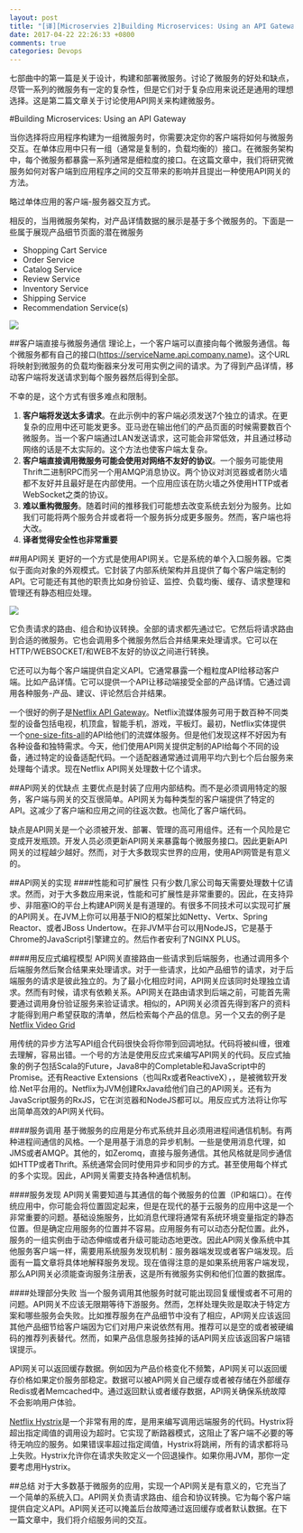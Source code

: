 ```yaml
---
layout: post
title: "[译][Microservies 2]Building Microservices: Using an API Gateway"
date: 2017-04-22 22:26:33 +0800
comments: true
categories: Devops
---
```


七部曲中的第一篇是关于设计，构建和部署微服务。讨论了微服务的好处和缺点，尽管一系列的微服务有一定的复杂性，但是它们对于复杂应用来说还是通用的理想选择。这是第二篇文章关于讨论使用API网关来构建微服务。
<!--more-->

#Building Microservices: Using an API Gateway

当你选择将应用程序构建为一组微服务时，你需要决定你的客户端将如何与微服务交互。在单体应用中只有一组（通常是复制的，负载均衡的）接口。在微服务架构中，每个微服务都暴露一系列通常是细粒度的接口。在这篇文章中，我们将研究微服务如何对客户端到应用程序之间的交互带来的影响并且提出一种使用API网关的方法。

略过单体应用的客户端-服务器交互方式。

相反的，当用微服务架构，对产品详情数据的展示是基于多个微服务的。下面是一些属于展现产品细节页面的潜在微服务

* Shopping Cart Service
* Order Service
* Catalog Service
* Review Service
* Inventory Service
* Shipping Service
* Recommendation Service(s)

![](https://cdn.wp.nginx.com/wp-content/uploads/2016/04/Richardson-microservices-part2-2_microservices-client.png)

##客户端直接与微服务通信
理论上，一个客户端可以直接向每个微服务通信。每个微服务都有自己的接口(https://serviceName.api.company.name)。这个URL将映射到微服务的负载均衡器来分发可用实例之间的请求。为了得到产品详情，移动客户端将发送请求到每个服务器然后得到全部。

不幸的是，这个方式有很多难点和限制。

1. **客户端将发送太多请求**。在此示例中的客户端必须发送7个独立的请求。在更复杂的应用中还可能发更多。亚马逊在输出他们的产品页面的时候需要数百个微服务。当一个客户端通过LAN发送请求，这可能会非常低效，并且通过移动网络的话是不太实际的。这个方法也使客户端太复杂。
2. **客户端直接调用微服务可能会使用对网络不友好的协议**。一个服务可能使用Thrift二进制RPC而另一个用AMQP消息协议。两个协议对浏览器或者防火墙都不友好并且最好是在内部使用。一个应用应该在防火墙之外使用HTTP或者WebSocket之类的协议。
3. **难以重构微服务**。随着时间的推移我们可能想去改变系统去划分为服务。比如我们可能将两个服务合并或者将一个服务拆分成更多服务。然而，客户端也将大改。
4. **译者觉得安全性也非常重要**

##用API网关
更好的一个方式是使用API网关。它是系统的单个入口服务器。它类似于面向对象的外观模式。它封装了内部系统架构并且提供了每个客户端定制的API。它可能还有其他的职责比如身份验证、监控、负载均衡、缓存、请求整理和管理还有静态相应处理。

![](https://cdn.wp.nginx.com/wp-content/uploads/2016/04/Richardson-microservices-part2-3_api-gateway.png)

它负责请求的路由、组合和协议转换。全部的请求都先通过它。它然后将请求路由到合适的微服务。它也会调用多个微服务然后合并结果来处理请求。它可以在HTTP/WEBSOCKET/和WEB不友好的协议之间进行转换。

它还可以为每个客户端提供自定义API。它通常暴露一个粗粒度API给移动客户端。比如产品详情。它可以提供一个API让移动端接受全部的产品详情。它通过调用各种服务-产品、建议、评论然后合并结果。

一个很好的例子是[Netflix API Gateway](http://techblog.netflix.com/2013/02/rxjava-netflix-api.html)。Netflix流媒体服务可用于数百种不同类型的设备包括电视，机顶盒，智能手机，游戏，平板灯。最初，Netflix实体提供一个[one-size-fits-all](http://www.programmableweb.com/news/why-rest-keeps-me-night/2012/05/15)的API给他们的流媒体服务。但是他们发现这样不好因为有各种设备和独特需求。今天，他们使用API网关提供定制的API给每个不同的设备，通过特定的设备适配代码。一个适配器通常通过调用平均六到七个后台服务来处理每个请求。现在Netflix API网关处理数十亿个请求。

##API网关的优缺点
主要优点是封装了应用内部结构。而不是必须调用特定的服务，客户端与网关的交互很简单。API网关为每种类型的客户端提供了特定的API。这减少了客户端和应用之间的往返次数。也简化了客户端代码。

缺点是API网关是一个必须被开发、部署、管理的高可用组件。还有一个风险是它变成开发瓶颈。开发人员必须更新API网关来暴露每个微服务接口。因此更新API网关的过程越少越好。然而，对于大多数现实世界的应用，使用API网管是有意义的。

##API网关的实现
####性能和可扩展性
只有少数几家公司每天需要处理数十亿请求。然而，对于大多数应用来说，性能和可扩展性是非常重要的。因此，在支持异步、非阻塞IO的平台上构建API网关是有道理的。有很多不同技术可以实现可扩展的API网关。在JVM上你可以用基于NIO的框架比如Netty、Vertx、Spring Reactor、或者JBoss Undertow。在非JVM平台可以用NodeJS，它是基于Chrome的JavaScript引擎建立的。然后作者安利了NGINX PLUS。

####用反应式编程模型
API网关直接路由一些请求到后端服务，也通过调用多个后端服务然后聚合结果来处理请求。对于一些请求，比如产品细节的请求，对于后端服务的请求是彼此独立的。为了最小化相应时间，API网关应该同时处理独立请求。然而有时候，请求有依赖关系。API网关在路由请求到后端之前，可能首先需要通过调用身份验证服务来验证请求。相似的，API网关必须首先得到客户的资料才能得到用户希望获取的清单，然后检索每个产品的信息。另一个又去的例子是[Netflix Video Grid](http://techblog.netflix.com/2013/02/rxjava-netflix-api.html)

用传统的异步方法写API组合代码很快会将你带到回调地狱。代码将被纠缠，很难去理解，容易出错。一个号的方法是使用反应式来编写API网关的代码。反应式抽象的例子包括Scala的Future，Java8中的Completable和JavaScript中的Promise。还有Reactive Extensions（也叫Rx或者ReactiveX），，是被微软开发给.Net平台用的。Netflix为JVM创建RxJava给他们自己的API网关。还有为JavaScript服务的RxJS，它在浏览器和NodeJS都可以。用反应式方法将让你写出简单高效的API网关代码。

####服务调用
基于微服务的应用是分布式系统并且必须用进程间通信机制。有两种进程间通信的风格。一个是用基于消息的异步机制。一些是使用消息代理，如JMS或者AMQP。其他的，如Zeromq，直接与服务通信。其他风格就是同步通信如HTTP或者Thrift。系统通常会同时使用异步和同步的方式。甚至使用每个样式的多个实现。因此，API网关需要支持各种通信机制。

####服务发现
API网关需要知道与其通信的每个微服务的位置（IP和端口）。在传统应用中，你可能会将位置固定起来，但是在现代的基于云服务的应用中这是一个非常重要的问题。基础设施服务，比如消息代理将通常有系统环境变量指定的静态位置。但是确定应用服务的位置并不容易。应用服务有可以动态分配位置。此外，服务的一组实例由于动态伸缩或者升级可能动态地更改。因此API网关像系统中其他服务客户端一样，需要用系统服务发现机制：服务器端发现或者客户端发现。后面有一篇文章将具体地解释服务发现。现在值得注意的是如果系统用客户端发现，那么API网关必须能查询服务注册表，这是所有微服务实例和他们位置的数据库。

####处理部分失败
当一个服务调用其他服务时就可能出现回复缓慢或者不可用的问题。API网关不应该无限期等待下游服务。然而，怎样处理失败是取决于特定方案和哪些服务会失败。比如推荐服务在产品细节中没有了相应，API网关应该返回其他产品细节给客户端因为它们对用户来说依然有用。推荐可以是空的或者被硬编码的推荐列表替代。然而，如果产品信息服务挂掉的话API网关应该返回客户端错误提示。

API网关可以返回缓存数据。例如因为产品价格变化不频繁，API网关可以返回缓存价格如果定价服务部稳定。数据可以被API网关自己缓存或者被存储在外部缓存Redis或者Memcached中。通过返回默认或者缓存数据，API网关确保系统故障不会影响用户体验。

[Netflix Hystrix](https://github.com/Netflix/Hystrix)是一个非常有用的库，是用来编写调用远端服务的代码。Hystrix将超出指定阈值的调用设为超时。它实现了断路器模式，这阻止了客户端不必要的等待无响应的服务。如果错误率超过指定阈值，Hystrix将跳闸，所有的请求都将马上失败。Hystrix允许你在请求失败定义一个回退操作。如果你用JVM，那你一定要考虑用Hystrix。

##总结
对于大多数基于微服务的应用，实现一个API网关是有意义的，它充当了一个简单的系统入口。API网关负责请求路由、组合和协议转换。它为每个客户端提供自定义API。API网关还可以掩盖后台故障通过返回缓存或者默认数据。在下一篇文章中，我们将介绍服务间的交互。